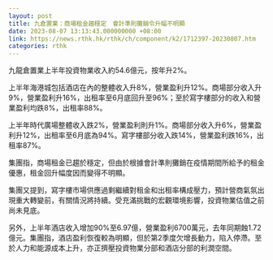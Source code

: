 ```yaml
---
layout: post
title: 九倉置業：商場租金趨穩定　會計準則攤銷令升幅不明顯
date: 2023-08-07 13:13:43.000000000 +08:00
link: https://news.rthk.hk/rthk/ch/component/k2/1712397-20230807.htm
categories: rthk
---
```


九龍倉置業上半年投資物業收入約54.6億元，按年升2%。

上半年海港城包括酒店在內的整體收入升8%，營業盈利升12%。商場部分收入升9%，營業盈利升16%，出租率至6月底回升至96%；至於寫字樓部分的收入和營業盈利均跌8%，出租率88%。

上半年時代廣場整體收入跌2%，營業盈利則升1%。商場部分收入升6%，營業盈利升12%，出租率至6月底為94%。寫字樓部分收入跌14%，營業盈利跌16%，出租率87%。

集團指，商場租金已趨於穩定，但由於根據會計準則攤銷在疫情期間所給予的租金優惠，租金回升幅度因而變得不明顯。

集團又提到，寫字樓市場供應過剩繼續對租金和出租率構成壓力，預計營商氣氛出現重大轉變前，有關情況將持續。受充滿挑戰的宏觀環境影響，投資物業估值之前尚未見底。

另外，上半年酒店收入增加90%至6.97億，營業盈利6700萬元，去年同期蝕1.72億元。集團指，酒店盈利恢復較為明顯，但於第2季度欠增長動力，陷入停滯。至於人力和能源成本上升，亦正擠壓投資物業分部和酒店分部的利潤空間。
